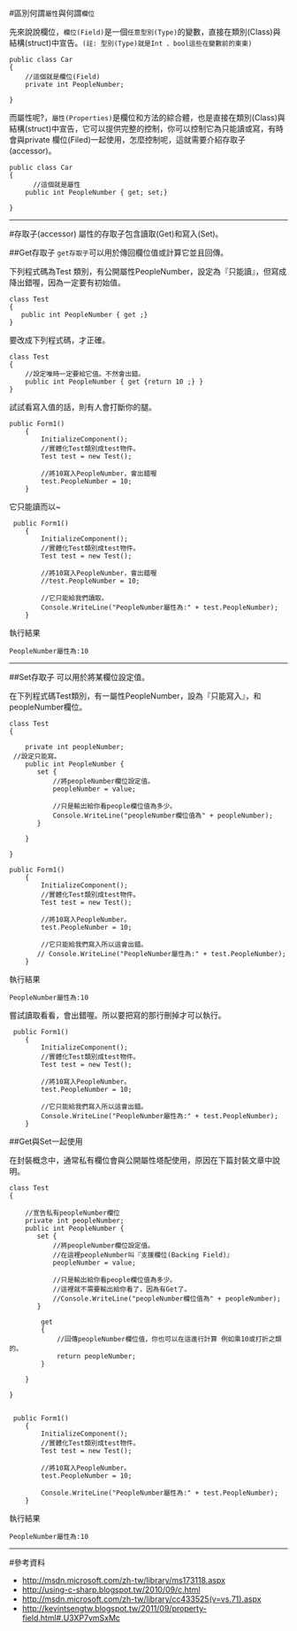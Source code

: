 


#區別何謂`屬性`與何謂`欄位`

先來說說欄位，`欄位(Field)`是一個`任意型別(Type)`的變數，直接在類別(Class)與結構(struct)中宣告。`(註: 型別(Type)就是Int 、bool這些在變數前的東東)`

	public class Car
    {
        //這個就是欄位(Field)
        private int PeopleNumber;

    }

而屬性呢?，`屬性(Properties)`是欄位和方法的綜合體，也是直接在類別(Class)與結構(struct)中宣告，它可以提供完整的控制，你可以控制它為只能讀或寫，有時會與private 欄位(Filed)一起使用，怎麼控制呢，這就需要介紹存取子(accessor)。

	public class Car
    {
          //這個就是屬性
        public int PeopleNumber { get; set;}

    }


---

#存取子(accessor)
屬性的存取子包含讀取(Get)和寫入(Set)。


##Get存取子
`get存取子`可以用於傳回欄位值或計算它並且回傳。

下列程式碼為Test 類別，有公開屬性PeopleNumber，設定為『只能讀』，但寫成降出錯喔，因為一定要有初始值。

	class Test
    {
       public int PeopleNumber { get ;}
    }



要改成下列程式碼，才正確。

	class Test
    {
        //設定唯時一定要給它值。不然會出錯。
        public int PeopleNumber { get {return 10 ;} }
    }



試試看寫入值的話，則有人會打斷你的腿。
  
  	public Form1()
        {
            InitializeComponent();
            //實體化Test類別成test物件。
            Test test = new Test();
           
            //將10寫入PeopleNumber，會出錯喔
            test.PeopleNumber = 10;
        }




它只能讀而以~

	 public Form1()
        {
            InitializeComponent();
            //實體化Test類別成test物件。
            Test test = new Test();
           
            //將10寫入PeopleNumber，會出錯喔
            //test.PeopleNumber = 10;

            //它只能給我們讀取。
            Console.WriteLine("PeopleNumber屬性為:" + test.PeopleNumber);
        }

執行結果

	PeopleNumber屬性為:10


---


##Set存取子
可以用於將某欄位設定值。

在下列程式碼Test類別，有一屬性PeopleNumber，設為『只能寫入』，和peopleNumber欄位。

 	class Test
    {
       
        private int peopleNumber;
     //設定只能寫。
        public int PeopleNumber {
           set {
               //將peopleNumber欄位設定值。
               peopleNumber = value;

               //只是輸出給你看people欄位值為多少。
               Console.WriteLine("peopleNumber欄位值為" + peopleNumber);
           }
       
        }

    }

 	public Form1()
        {
            InitializeComponent();
            //實體化Test類別成test物件。
            Test test = new Test();
           
            //將10寫入PeopleNumber。
            test.PeopleNumber = 10;
          
            //它只能給我們寫入所以這會出錯。
           // Console.WriteLine("PeopleNumber屬性為:" + test.PeopleNumber);
        }

執行結果

	PeopleNumber屬性為:10

嘗試讀取看看，會出錯喔。所以要把寫的那行刪掉才可以執行。
	
	 public Form1()
        {
            InitializeComponent();
            //實體化Test類別成test物件。
            Test test = new Test();
           
            //將10寫入PeopleNumber。
            test.PeopleNumber = 10;
          
            //它只能給我們寫入所以這會出錯。
            Console.WriteLine("PeopleNumber屬性為:" + test.PeopleNumber);
        }




##Get與Set一起使用

在封裝概念中，通常私有欄位會與公開屬性塔配使用，原因在下篇封裝文章中說明。
 
 	class Test
    {
       
        //宣告私有peopleNumber欄位
        private int peopleNumber;
        public int PeopleNumber {
           set {
               //將peopleNumber欄位設定值。
               //在這裡peopleNumber叫『支援欄位(Backing Field)』
               peopleNumber = value;

               //只是輸出給你看people欄位值為多少。
               //這裡就不需要輸出給你看了，因為有Get了。
               //Console.WriteLine("peopleNumber欄位值為" + peopleNumber);
           }

            get
            {
                //回傳peopleNumber欄位值，你也可以在這進行計算 例如乘10或打折之類的。
                return peopleNumber;
            }
       
        }

    }


	 public Form1()
        {
            InitializeComponent();
            //實體化Test類別成test物件。
            Test test = new Test();
           
            //將10寫入PeopleNumber。
            test.PeopleNumber = 10;
          
            Console.WriteLine("PeopleNumber屬性為:" + test.PeopleNumber);
        }


執行結果

	PeopleNumber屬性為:10

---

#參考資料
* http://msdn.microsoft.com/zh-tw/library/ms173118.aspx
* http://using-c-sharp.blogspot.tw/2010/09/c.html
* http://msdn.microsoft.com/zh-tw/library/cc433525(v=vs.71).aspx
* http://kevintsengtw.blogspot.tw/2011/09/property-field.html#.U3XP7vmSxMc